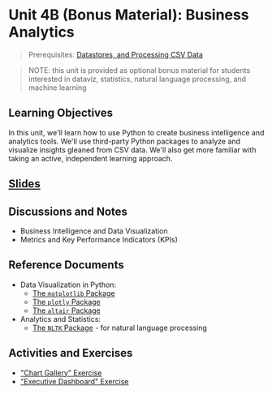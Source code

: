 
# Unit 4B (Bonus Material): Business Analytics

> Prerequisites: [Datastores, and Processing CSV Data](unit-4.md)

> NOTE: this unit is provided as optional bonus material for students interested in dataviz, statistics, natural language processing, and machine learning

## Learning Objectives

In this unit, we'll learn how to use Python to create business intelligence and analytics tools. We'll use third-party Python packages to analyze and visualize insights gleaned from CSV data. We'll also get more familiar with taking an active, independent learning approach.

## [Slides](https://docs.google.com/presentation/d/1frWgIWxloO7estJmm1dyuOPptIKf_d7eCiggmEyP5C4/edit?usp=sharing)

## Discussions and Notes

  + Business Intelligence and Data Visualization
  + Metrics and Key Performance Indicators (KPIs)

## Reference Documents

  + Data Visualization in Python:
    + [The `matplotlib` Package](/notes/python/packages/matplotlib.md)
    + [The `plotly` Package](/notes/python/packages/plotly.md)
    + [The `altair` Package](/notes/python/packages/altair.md)
  + Analytics and Statistics:
    + [The `NLTK` Package](/notes/python/packages/nltk.md) - for natural language processing

## Activities and Exercises

  + ["Chart Gallery" Exercise](/exercises/chart-gallery/README.md)
  + ["Executive Dashboard" Exercise](/exercises/exec-dash/README.md)
